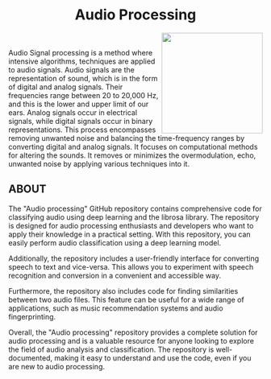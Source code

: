 
<h1 align="center">  Audio Processing </h1><img align='right' src = https://cdn.pixabay.com/photo/2014/04/03/00/34/left-308715__340.png  height="200" >

<br/>

Audio Signal processing is a method where intensive algorithms, techniques are applied to audio signals. Audio signals are the representation of sound, which is in the form of digital and analog signals. Their frequencies range between 20 to 20,000 Hz, and this is the lower and upper limit of our ears. Analog signals occur in electrical signals, while digital signals occur in binary representations. This process encompasses removing unwanted noise and balancing the time-frequency ranges by converting digital and analog signals. It focuses on computational methods for altering the sounds. It removes or minimizes the overmodulation, echo, unwanted noise by applying various techniques into it.

## ABOUT 

The "Audio processing" GitHub repository contains comprehensive code for classifying audio using deep learning and the librosa library. The repository is designed for audio processing enthusiasts and developers who want to apply their knowledge in a practical setting. With this repository, you can easily perform audio classification using a deep learning model.

Additionally, the repository includes a user-friendly interface for converting speech to text and vice-versa. This allows you to experiment with speech recognition and conversion in a convenient and accessible way.

Furthermore, the repository also includes code for finding similarities between two audio files. This feature can be useful for a wide range of applications, such as music recommendation systems and audio fingerprinting.

Overall, the "Audio processing" repository provides a complete solution for audio processing and is a valuable resource for anyone looking to explore the field of audio analysis and classification. The repository is well-documented, making it easy to understand and use the code, even if you are new to audio processing.
